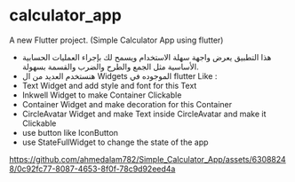 # calculator_app

A new Flutter project.
(Simple Calculator App using flutter)
- هذا التطبيق يعرض واجهة سهلة الاستخدام ويسمح لك بإجراء العمليات الحسابية الأساسية مثل الجمع والطرح والضرب والقسمة بسهولة.
 - هنستخدم العديد من ال Widgets الموجوده في flutter
Like :
- Text Widget and add style and font for this Text
- Inkwell Widget to make Container Clickable
- Container Widget and make decoration for this Container
- CircleAvatar Widget and make Text inside CircleAvatar and make it Clickable
- use button like IconButton
- use StateFullWidget to change the state of the app






https://github.com/ahmedalam782/Simple_Calculator_App/assets/63088248/0c92fc77-8087-4653-8f0f-78c9d92eed4a

